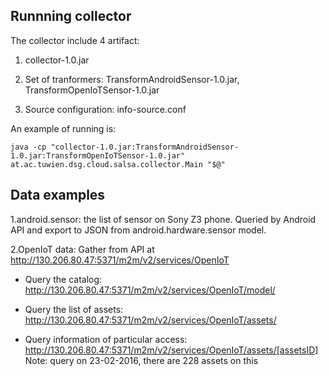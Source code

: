 ## Runnning collector

The collector include 4 artifact:

1. collector-1.0.jar

2. Set of tranformers: TransformAndroidSensor-1.0.jar, TransformOpenIoTSensor-1.0.jar

3. Source configuration: info-source.conf

An example of running is:

```shellscript
java -cp "collector-1.0.jar:TransformAndroidSensor-1.0.jar:TransformOpenIoTSensor-1.0.jar" at.ac.tuwien.dsg.cloud.salsa.collector.Main "$@"
```


## Data examples
 
 1.android.sensor: the list of sensor on Sony Z3 phone. Queried by Android API and export to JSON from android.hardware.sensor model.
 
 2.OpenIoT data: Gather from API at http://130.206.80.47:5371/m2m/v2/services/OpenIoT
 
 - Query the catalog: http://130.206.80.47:5371/m2m/v2/services/OpenIoT/model/
 
 - Query the list of assets: http://130.206.80.47:5371/m2m/v2/services/OpenIoT/assets/
 
 - Query information of particular access: http://130.206.80.47:5371/m2m/v2/services/OpenIoT/assets/[assetsID]
Note: query on 23-02-2016, there are 228 assets on this 
 
